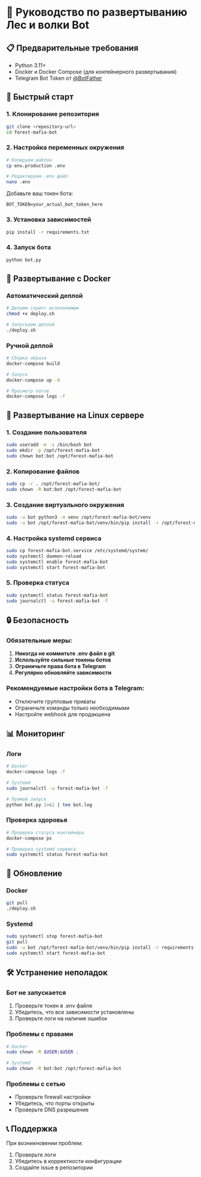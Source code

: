 # 🚀 Руководство по развертыванию Лес и волки Bot

## 📋 Предварительные требования

- Python 3.11+
- Docker и Docker Compose (для контейнерного развертывания)
- Telegram Bot Token от [@BotFather](https://t.me/BotFather)

## 🔧 Быстрый старт

### 1. Клонирование репозитория
```bash
git clone <repository-url>
cd forest-mafia-bot
```

### 2. Настройка переменных окружения
```bash
# Копируем шаблон
cp env.production .env

# Редактируем .env файл
nano .env
```

Добавьте ваш токен бота:
```env
BOT_TOKEN=your_actual_bot_token_here
```

### 3. Установка зависимостей
```bash
pip install -r requirements.txt
```

### 4. Запуск бота
```bash
python bot.py
```

## 🐳 Развертывание с Docker

### Автоматический деплой
```bash
# Делаем скрипт исполняемым
chmod +x deploy.sh

# Запускаем деплой
./deploy.sh
```

### Ручной деплой
```bash
# Сборка образа
docker-compose build

# Запуск
docker-compose up -d

# Просмотр логов
docker-compose logs -f
```

## 🐧 Развертывание на Linux сервере

### 1. Создание пользователя
```bash
sudo useradd -m -s /bin/bash bot
sudo mkdir -p /opt/forest-mafia-bot
sudo chown bot:bot /opt/forest-mafia-bot
```

### 2. Копирование файлов
```bash
sudo cp -r . /opt/forest-mafia-bot/
sudo chown -R bot:bot /opt/forest-mafia-bot
```

### 3. Создание виртуального окружения
```bash
sudo -u bot python3 -m venv /opt/forest-mafia-bot/venv
sudo -u bot /opt/forest-mafia-bot/venv/bin/pip install -r /opt/forest-mafia-bot/requirements.txt
```

### 4. Настройка systemd сервиса
```bash
sudo cp forest-mafia-bot.service /etc/systemd/system/
sudo systemctl daemon-reload
sudo systemctl enable forest-mafia-bot
sudo systemctl start forest-mafia-bot
```

### 5. Проверка статуса
```bash
sudo systemctl status forest-mafia-bot
sudo journalctl -u forest-mafia-bot -f
```

## 🔒 Безопасность

### Обязательные меры:
1. **Никогда не коммитьте .env файл в git**
2. **Используйте сильные токены ботов**
3. **Ограничьте права бота в Telegram**
4. **Регулярно обновляйте зависимости**

### Рекомендуемые настройки бота в Telegram:
- Отключите групповые приваты
- Ограничьте команды только необходимыми
- Настройте webhook для продакшена

## 📊 Мониторинг

### Логи
```bash
# Docker
docker-compose logs -f

# Systemd
sudo journalctl -u forest-mafia-bot -f

# Прямой запуск
python bot.py 2>&1 | tee bot.log
```

### Проверка здоровья
```bash
# Проверка статуса контейнера
docker-compose ps

# Проверка systemd сервиса
sudo systemctl status forest-mafia-bot
```

## 🔄 Обновление

### Docker
```bash
git pull
./deploy.sh
```

### Systemd
```bash
sudo systemctl stop forest-mafia-bot
git pull
sudo -u bot /opt/forest-mafia-bot/venv/bin/pip install -r requirements.txt
sudo systemctl start forest-mafia-bot
```

## 🛠️ Устранение неполадок

### Бот не запускается
1. Проверьте токен в .env файле
2. Убедитесь, что все зависимости установлены
3. Проверьте логи на наличие ошибок

### Проблемы с правами
```bash
# Docker
sudo chown -R $USER:$USER .

# Systemd
sudo chown -R bot:bot /opt/forest-mafia-bot
```

### Проблемы с сетью
- Проверьте firewall настройки
- Убедитесь, что порты открыты
- Проверьте DNS разрешение

## 📞 Поддержка

При возникновении проблем:
1. Проверьте логи
2. Убедитесь в корректности конфигурации
3. Создайте issue в репозитории
